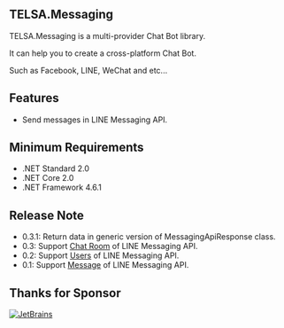 ## TELSA.Messaging
TELSA.Messaging is a multi-provider Chat Bot library.

It can help you to create a cross-platform Chat Bot.

Such as Facebook, LINE, WeChat and etc...

## Features
* Send messages in LINE Messaging API.

## Minimum Requirements
* .NET Standard 2.0
* .NET Core 2.0
* .NET Framework 4.6.1

## Release Note
* 0.3.1: Return data in generic version of MessagingApiResponse class.
* 0.3: Support [Chat Room](https://developers.line.biz/en/reference/messaging-api/#chat-room) of LINE Messaging API.
* 0.2: Support [Users](https://developers.line.biz/en/reference/messaging-api/#users) of LINE Messaging API.
* 0.1: Support [Message](https://developers.line.biz/en/reference/messaging-api/#messages) of LINE Messaging API.

## Thanks for Sponsor
[![JetBrains](https://www.jetbrains.com/company/brand/img/logo4.svg)](https://www.jetbrains.com/?from=TELSA.Messaging)
